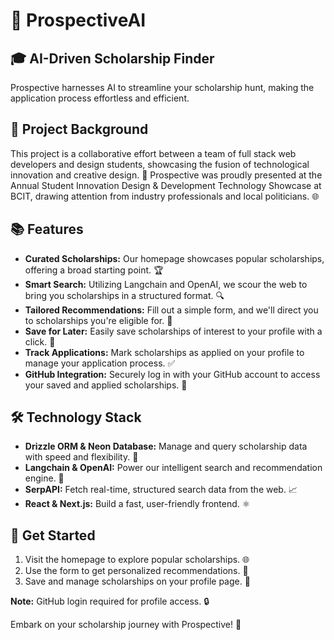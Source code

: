 # 🌟 ProspectiveAI

## 🎓 AI-Driven Scholarship Finder 

Prospective harnesses AI to streamline your scholarship hunt, making the application process effortless and efficient.

## 🤝 Project Background

This project is a collaborative effort between a team of full stack web developers and design students, showcasing the fusion of technological innovation and creative design. 🚀 Prospective was proudly presented at the Annual Student Innovation Design & Development Technology Showcase at BCIT, drawing attention from industry professionals and local politicians. 🌐

## 📚 Features

- **Curated Scholarships:** Our homepage showcases popular scholarships, offering a broad starting point. 🏆
- **Smart Search:** Utilizing Langchain and OpenAI, we scour the web to bring you scholarships in a structured format. 🔍
- **Tailored Recommendations:** Fill out a simple form, and we'll direct you to scholarships you're eligible for. 🎯
- **Save for Later:** Easily save scholarships of interest to your profile with a click. 💾
- **Track Applications:** Mark scholarships as applied on your profile to manage your application process. ✅
- **GitHub Integration:** Securely log in with your GitHub account to access your saved and applied scholarships. 🔐

## 🛠 Technology Stack

- **Drizzle ORM & Neon Database:** Manage and query scholarship data with speed and flexibility. 💼
- **Langchain & OpenAI:** Power our intelligent search and recommendation engine. 🧠
- **SerpAPI:** Fetch real-time, structured search data from the web. 📈
- **React & Next.js:** Build a fast, user-friendly frontend. ⚛️

## 🚀 Get Started

1. Visit the homepage to explore popular scholarships. 🌐
2. Use the form to get personalized recommendations. 👤
3. Save and manage scholarships on your profile page. 📁

**Note:** GitHub login required for profile access. 🔒

Embark on your scholarship journey with Prospective! 🎉
